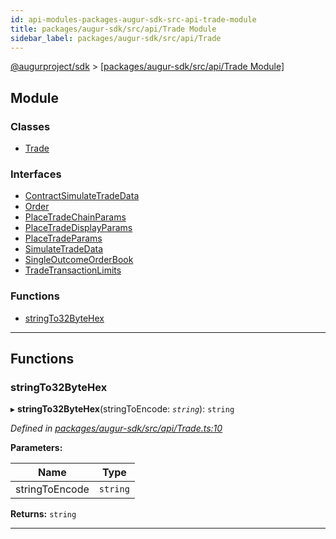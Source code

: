 ```yaml
---
id: api-modules-packages-augur-sdk-src-api-trade-module
title: packages/augur-sdk/src/api/Trade Module
sidebar_label: packages/augur-sdk/src/api/Trade
---
```


[@augurproject/sdk](api-readme.md) > [[packages/augur-sdk/src/api/Trade Module]](api-modules-packages-augur-sdk-src-api-trade-module.md)

## Module

### Classes

* [Trade](api-classes-packages-augur-sdk-src-api-trade-trade.md)

### Interfaces

* [ContractSimulateTradeData](api-interfaces-packages-augur-sdk-src-api-trade-contractsimulatetradedata.md)
* [Order](api-interfaces-packages-augur-sdk-src-api-trade-order.md)
* [PlaceTradeChainParams](api-interfaces-packages-augur-sdk-src-api-trade-placetradechainparams.md)
* [PlaceTradeDisplayParams](api-interfaces-packages-augur-sdk-src-api-trade-placetradedisplayparams.md)
* [PlaceTradeParams](api-interfaces-packages-augur-sdk-src-api-trade-placetradeparams.md)
* [SimulateTradeData](api-interfaces-packages-augur-sdk-src-api-trade-simulatetradedata.md)
* [SingleOutcomeOrderBook](api-interfaces-packages-augur-sdk-src-api-trade-singleoutcomeorderbook.md)
* [TradeTransactionLimits](api-interfaces-packages-augur-sdk-src-api-trade-tradetransactionlimits.md)

### Functions

* [stringTo32ByteHex](api-modules-packages-augur-sdk-src-api-trade-module.md#stringto32bytehex)

---

## Functions

<a id="stringto32bytehex"></a>

###  stringTo32ByteHex

▸ **stringTo32ByteHex**(stringToEncode: *`string`*): `string`

*Defined in [packages/augur-sdk/src/api/Trade.ts:10](https://github.com/AugurProject/augur/blob/a689f5d0f9/packages/augur-sdk/src/api/Trade.ts#L10)*

**Parameters:**

| Name | Type |
| ------ | ------ |
| stringToEncode | `string` |

**Returns:** `string`

___

